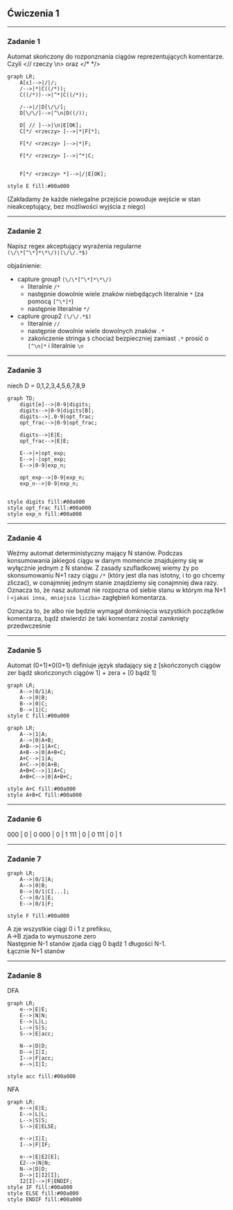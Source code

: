 ## Ćwiczenia 1
***
### Zadanie 1
Automat skończony do rozponznania ciągów reprezentujących komentarze. Czyli <// rzeczy \n> oraz </* */>
```mermaid
graph LR;
    A[ε]-->|/|/;
    /-->|*|C((/*));
    C((/*))-->|^*|C((/*));
    
    /-->|/|D[\/\/];
    D[\/\/]-->|^\n|D((/));

    D[ // ]-->|\n|E[OK];
    C[*/ <rzeczy> ]-->|*|F[*];
    
    F[*/ <rzeczy> ]-->|*|F;

    F[*/ <rzeczy> ]-->|^*|C;


    F[*/ <rzeczy> *]-->|/|E[OK];

style E fill:#00a000
```

(Zakładamy że każde nielegalne przejście powoduje wejście w stan nieakceptujący, bez możliwości wyjścia z niego)


***
### Zadanie 2
Napisz regex akceptujący wyrażenia regularne  
`(\/\*[^\*]*\*\/)|(\/\/.*$)`

objaśnienie:  
- capture group1 `(\/\*[^\*]*\*\/)`
    - literalnie `/*`
    - następnie dowolnie wiele znaków niebędących literalnie `*` (za pomocą `[^\*]*`)
    - następnie literalnie `*/` 
- capture group2 `(\/\/.*$)`
    - literalnie `//`
    - następnie dowolnie wiele dowolnych znaków `.*`
    - zakończenie stringa `$` chociaż bezpieczniej zamiast `.*` prosić o `[^\n]*` i literalnie `\n`

***
### Zadanie 3
niech D = 0,1,2,3,4,5,6,7,8,9
```mermaid
graph TD;
    digit[e]-->|0-9|digits;
    digits-->|0-9|digits[B];
    digits-->|.0-9|opt_frac;
    opt_frac-->|0-9|opt_frac;

    digits-->|E|E;
    opt_frac-->|E|E;
    
    E-->|+|opt_exp;
    E-->|-|opt_exp;
    E-->|0-9|exp_n;

    opt_exp-->|0-9|exp_n;
    exp_n-->|0-9|exp_n;
    
    
style digits fill:#00a000
style opt_frac fill:#00a000
style exp_n fill:#00a000

```
***
### Zadanie 4
Weźmy automat deterministyczny mający N stanów. Podczas konsumowania jakiegoś ciągu w danym momencie znajdujemy się w wyłącznie jednym z N stanów. Z zasady szufladkowej wiemy ży po skonsumowaniu N+1 razy ciągu `/*` (który jest dla nas istotny, i to go chcemy zliczać), w conajmniej jednym stanie znajdziemy się conajmniej dwa razy. Oznacza to, że nasz automat nie rozpozna od siebie stanu w którym ma N+1 i `<jakaś inna, mniejsza liczba>` zagłębień komentarza. 

Oznacza to, że albo nie będzie wymagał domknięcia wszystkich początków komentarza, bądź stwierdzi że taki komentarz zostal zamknięty przedwcześnie

***
### Zadanie 5
Automat (0+1)*0(0+1) definiuje język sładający się z [skończonych ciągów zer bądź skończonych ciągów 1] + zera + [0 bądź 1]

```mermaid
graph LR;
    A-->|0/1|A;
    A-->|0|B;
    B-->|0|C;
    B-->|1|C;
style C fill:#00a000
```

```mermaid
graph LR;
    A-->|1|A;
    A-->|0|A+B;
    A+B-->|1|A+C;
    A+B-->|0|A+B+C;
    A+C-->|1|A;
    A+C-->|0|A+B;
    A+B+C-->|1|A+C;
    A+B+C-->|0|A+B+C;

style A+C fill:#00a000
style A+B+C fill:#00a000

```

***
### Zadanie 6
000 | 0 | 0
000 | 0 | 1
111 | 0 | 0
111 | 0 | 1


***
### Zadanie 7
```mermaid
graph LR;
    A-->|0/1|A;
    A-->|0|B;
    B-->|0/1|C[...];
    C-->|0/1|E;
    E-->|0/1|F;
    
style F fill:#00a000
```

A zje wszystkie ciągi 0 i 1 z prefiksu,  
A->B zjada to wymuszone zero  
Następnie N-1 stanów zjada ciąg 0 bądź 1 długości N-1.  
Łącznie N+1 stanów


***
### Zadanie 8

DFA
```mermaid
graph LR;
    e-->|E|E;
    E-->|N|N;
    E-->|L|L;
    L-->|S|S;
    S-->|E|acc;
    
    N-->|D|D;
    D-->|I|I;
    I-->|F|acc;
    e-->|I|I;

style acc fill:#00a000
```

NFA
```mermaid
graph LR;
    e-->|E|E;
    E-->|L|L;
    L-->|S|S;
    S-->|E|ELSE;

    e-->|I|I;
    I-->|F|IF;

    e-->|E|E2[E];
    E2-->|N|N;
    N-->|D|D;
    D-->|I|I2[I];
    I2[I]-->|F|ENDIF;
style IF fill:#00a000
style ELSE fill:#00a000
style ENDIF fill:#00a000

```